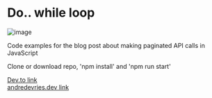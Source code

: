# Do.. while loop

![image](https://res.cloudinary.com/dmim37dbf/image/upload/v1582569379/do-while-blog/do-whileloop.png)

Code examples for the blog post about making paginated API calls in JavaScript

Clone or download repo, 'npm install' and 'npm run start'

[Dev.to link](https://dev.to/andre347/how-to-use-a-do-while-loop-for-api-pagination-375b)
<br />
[andredevries.dev link](https://andredevries.dev/posts/do-while-api-nodejs/)
